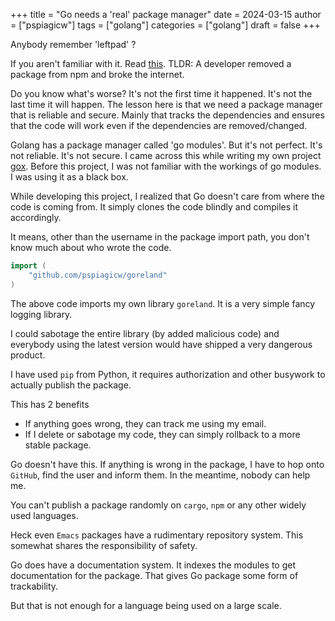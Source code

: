 +++
title = "Go needs a 'real' package manager"
date = 2024-03-15
author = ["pspiagicw"]
tags = ["golang"]
categories = ["golang"]
draft = false
+++

Anybody remember 'leftpad' ?

If you aren't familiar with it. Read [this](https://qz.com/646467/how-one-programmer-broke-the-internet-by-deleting-a-tiny-piece-of-code).
TLDR: A developer removed a package from npm and broke the internet.

Do you know what's worse? It's not the first time it happened. It's not the last time it will happen.
The lesson here is that we need a package manager that is reliable and secure.
Mainly that tracks the dependencies and ensures that the code will work even if the dependencies are removed/changed.

Golang has a package manager called 'go modules'. But it's not perfect. It's not reliable. It's not secure.
I came across this while writing my own project [gox](https://github.com/pspiagicw/gox).
Before this project, I was not familiar with the workings of go modules. I was using it as a black box.

While developing this project, I realized that Go doesn't care from where the code is coming from.
It simply clones the code blindly and compiles it accordingly. 

It means, other than the username in the package import path, you don't know much about who wrote the code.

```go
import (
    "github.com/pspiagicw/goreland"
)
```

The above code imports my own library `goreland`. It is a very simple fancy logging library.

I could sabotage the entire library (by added malicious code) and everybody using the latest version would have shipped a very dangerous product.

I have used `pip` from Python, it requires authorization and other busywork to actually publish the package.

This has 2 benefits
- If anything goes wrong, they can track me using my email.
- If I delete or sabotage my code, they can simply rollback to a more stable package.

Go doesn't have this. If anything is wrong in the package, I have to hop onto `GitHub`, find the user and inform them.
In the meantime, nobody can help me.

You can't publish a package randomly on `cargo`, `npm` or any other widely used languages.

Heck even `Emacs` packages have a rudimentary repository system. This somewhat shares the responsibility of safety.

Go does have a documentation system. It indexes the modules to get documentation for the package. That gives Go package some form of trackability.

But that is not enough for a language being used on a large scale.
